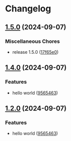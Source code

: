 # Changelog

## [1.5.0](https://github.com/opendigitalteam/aitoolkit/compare/complete-v1.4.0...complete-v1.5.0) (2024-09-07)


### Miscellaneous Chores

* release 1.5.0 ([17f65e0](https://github.com/opendigitalteam/aitoolkit/commit/17f65e0d557e83a628a80ec1a2ce64822d1d6d61))

## [1.4.0](https://github.com/opendigitalteam/aitoolkit/compare/complete-v1.3.0...complete-v1.4.0) (2024-09-07)


### Features

* hello world ([9565463](https://github.com/opendigitalteam/aitoolkit/commit/9565463ceb547e9f91fa6b41b911dc7b2eb06768))

## [1.2.0](https://github.com/opendigitalteam/aitoolkit/compare/complete-v1.1.0...complete-v1.2.0) (2024-09-07)


### Features

* hello world ([9565463](https://github.com/opendigitalteam/aitoolkit/commit/9565463ceb547e9f91fa6b41b911dc7b2eb06768))
